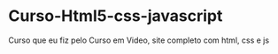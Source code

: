 # Curso-Html5-css-javascript
 Curso que eu fiz pelo Curso em Video, site completo com html, css e js
